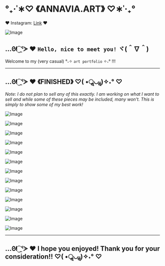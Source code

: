 # **°₊·ˈ∗♡ 《ANNAVIA.ART》 ♡∗ˈ‧₊°**

♥️ Instagram: [Link](https://www.instagram.com/annavia.art/) ♥

![Image](https://cdn.discordapp.com/attachments/783745953680326656/1093321228149854320/IMG_3556.jpg)

## …ᘛ⁐̤ᕐᐷ ♥️ `Hello, nice to meet you!` ヾ(＾∇＾) 
Welcome to my (very casual) °˖✧ `art portfolio` ✧˖° !!!

---
## …ᘛ⁐̤ᕐᐷ ♥️ 《FINISHED》 ♡( •ॢ◡-ॢ)✧˖° ♡ 
_Note: I do not plan to sell any of this exactly. I am working on what I want to sell and while some of these pieces may be included, many won't. This is simply to show some of my best work!_

  ![Image](https://media.discordapp.net/attachments/1096962502799130644/1096965346050715668/IMG_4853.png?width=864&height=1236)

  ![Image](https://cdn.discordapp.com/attachments/783745953680326656/1093344276232024134/IMG_4771.jpg)
  
  ![Image](https://media.discordapp.net/attachments/1096962502799130644/1100226855656759397/IMG_4910.png?width=946&height=1236)
  
  ![Image](https://cdn.discordapp.com/attachments/783745953680326656/1093348945566109726/IMG_2839.JPG)
  
  ![Image](https://cdn.discordapp.com/attachments/783745953680326656/1093348347252854864/IMG_3903.jpg)
  
  ![Image](https://media.discordapp.net/attachments/783745953680326656/1093373435331231814/IMG_4804.png?width=2400&height=1236)
  
  ![Image](https://media.discordapp.net/attachments/783745953680326656/1098074037516763167/IMG_4825.jpg?width=1438&height=1236)
  
  ![Image](https://media.discordapp.net/attachments/783745953680326656/1093364007517311046/IMG_4520.PNG?width=1232&height=1232)
  
  ![Image](https://media.discordapp.net/attachments/783745953680326656/1098074037118324848/IMG_4865.png?width=1460&height=1236)
  
  ![Image](https://media.discordapp.net/attachments/783745953680326656/1093363837262110760/IMG_4626.JPG?width=1642&height=1232)
  
  ![Image](https://media.discordapp.net/attachments/783745953680326656/1093361036284919928/IMG_4795.JPG?width=1638&height=1232)
  
  ![Image](https://media.discordapp.net/attachments/783745953680326656/1093361282897428591/D37EE1F8-5680-47D9-A089-30BCD2545145.JPG?width=1544&height=1232)
  
  ![Image](https://media.discordapp.net/attachments/1096962502799130644/1100217862460813322/97B288D0-B49B-4BCF-B11B-6A0FC7FB285D.jpg?width=1236&height=1236)
  
 ---
## …ᘛ⁐̤ᕐᐷ ♥️ I hope you enjoyed! Thank you for your consideration!! ♡( •ॢ◡-ॢ)✧˖° ♡ 

